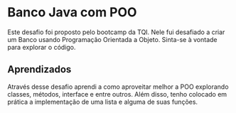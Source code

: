 # Banco Java com POO

Este desafio foi proposto pelo bootcamp da TQI. Nele fui desafiado a criar um Banco usando Programação Orientada a Objeto.
Sinta-se à vontade para explorar o código.

## Aprendizados
Através desse desafio aprendi a como aproveitar melhor a POO explorando classes, métodos, interface e entre outros. Além disso, tenho colocado em prática a implementação de uma lista e alguma de suas funções.
